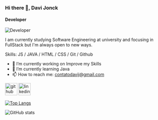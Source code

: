 ### Hi there 👋, Davi Jonck
#### Developer
![Developer](https://www.ufpb.br/lmca/contents/imagens/le-tlc-lc-700x200-06302016.jpg/@@images/a8e17793-bce4-41b7-83cd-3c278dd29e72.jpeg)

I am currently studying Software Engineering at university and focusing in FullStack but I'm always open to new ways.



Skills: JS / JAVA / HTML / CSS / Git / Github

- 🔭 I’m currently working on Improve my Skills 
- 🌱 I’m currently learning Java 
- 📫 How to reach me: contatodavij@gmail.com 


[<img src='https://cdn.jsdelivr.net/npm/simple-icons@3.0.1/icons/github.svg' alt='github' height='40'>](https://github.com/davijonck)  [<img src='https://cdn.jsdelivr.net/npm/simple-icons@3.0.1/icons/linkedin.svg' alt='linkedin' height='40'>](https://www.linkedin.com/in/davi-jonck-212301229/)  

[![Top Langs](https://github-readme-stats.vercel.app/api/top-langs/?username=anuraghazra&layout=compact&langs_count=4)](https://github.com/anuraghazra/github-readme-stats)

![GitHub stats](https://github-readme-stats.vercel.app/api?username=davijonck&show_icons=true)  
